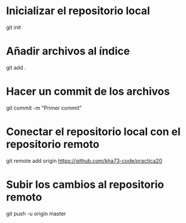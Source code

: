 # Inicializar el repositorio local
git init

# Añadir archivos al índice
git add .

# Hacer un commit de los archivos
git commit -m "Primer commit"

# Conectar el repositorio local con el repositorio remoto
git remote add origin https://github.com/kha73-code/practica20

# Subir los cambios al repositorio remoto
git push -u origin master
